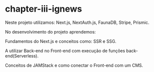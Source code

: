 # chapter-iii-ignews

Neste projeto utilizamos: Next.js, NextAuth.js, FaunaDB, Stripe, Prismic.

No desenvolvimento do projeto aprendemos:
  
  Fundamentos do Next.js e conceitos como: SSR e SSG.
  
  A utilizar Back-end no Front-end com execução de funções back-end(Serverless).
  
  Conceitos de JAMStack e como conectar o Front-end com um CMS.